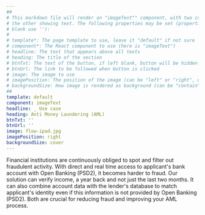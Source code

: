 ```yaml
---
##
# This markdown file will render an "imageText"" component, with two columns: one column showing an image and 
# the other showing text. The following properties may be set (properties with * are required, to leave a property 
# blank use ''):
#
# template*: The page template to use, leave it "default" if not sure
# component*: The React component to use (here is "imageText")
# headline: The text that appears above all texts
# heading: The title of the section
# btnTxt: The text of the button, if left blank, button will be hidden
# btnUrl: The link to be followed when button is clicked 
# image: The image to use
# imagePosition: The position of the image (can be "left" or "right", default is "left")
# backgroundSize: How image is rendered as background (can be "contain" or "cover", default is "cover")
##
template: default
component: imageText
headline: _ Use case
heading: Anti Money Laundering (AML)
btnTxt: ''
btnUrl: ''
image: flow-ipad.jpg
imagePosition: right
backgroundSize: cover
---
```


Financial institutions are continuously obliged to spot and filter out fraudulent activity. With direct and real time
access to applicant's bank account with Open Banking (PSD2), it becomes harder to fraud. Our solution can verify income, 
a year back and not just the last two months. It can also combine account data with the lender's database to match 
applicant's identity even if this information is not provided by Open Banking (PSD2). Both are crucial for reducing 
fraud and improving your AML process.
